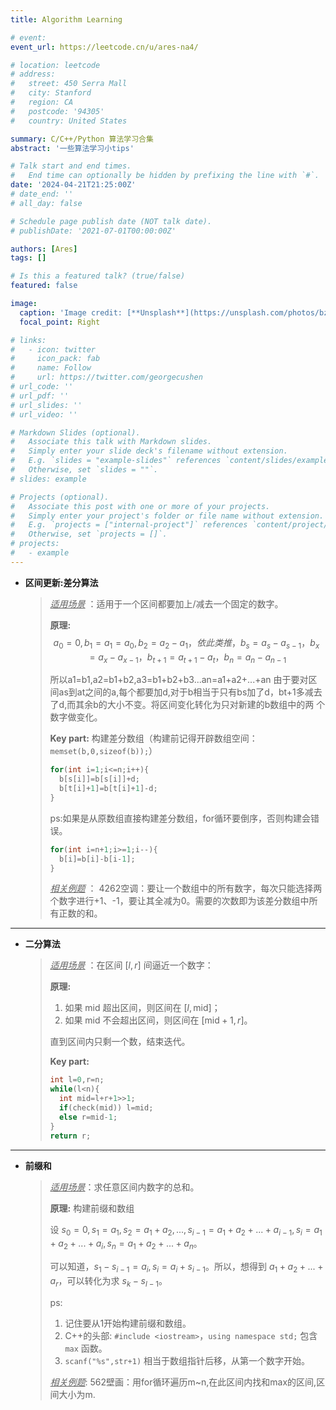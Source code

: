 ```yaml
---
title: Algorithm Learning 

# event: 
event_url: https://leetcode.cn/u/ares-na4/

# location: leetcode
# address:
#   street: 450 Serra Mall
#   city: Stanford
#   region: CA
#   postcode: '94305'
#   country: United States

summary: C/C++/Python 算法学习合集
abstract: '一些算法学习小tips'

# Talk start and end times.
#   End time can optionally be hidden by prefixing the line with `#`.
date: '2024-04-21T21:25:00Z'
# date_end: ''
# all_day: false

# Schedule page publish date (NOT talk date).
# publishDate: '2021-07-01T00:00:00Z'

authors: [Ares]
tags: []

# Is this a featured talk? (true/false)
featured: false

image:
  caption: 'Image credit: [**Unsplash**](https://unsplash.com/photos/bzdhc5b3Bxs)'
  focal_point: Right

# links:
#   - icon: twitter
#     icon_pack: fab
#     name: Follow
#     url: https://twitter.com/georgecushen
# url_code: ''
# url_pdf: ''
# url_slides: ''
# url_video: ''

# Markdown Slides (optional).
#   Associate this talk with Markdown slides.
#   Simply enter your slide deck's filename without extension.
#   E.g. `slides = "example-slides"` references `content/slides/example-slides.md`.
#   Otherwise, set `slides = ""`.
# slides: example

# Projects (optional).
#   Associate this post with one or more of your projects.
#   Simply enter your project's folder or file name without extension.
#   E.g. `projects = ["internal-project"]` references `content/project/deep-learning/index.md`.
#   Otherwise, set `projects = []`.
# projects:
#   - example
---
```

<!-- 
{{% callout note %}}
Click on the **Slides** button above to view the built-in slides feature.
{{% /callout %}}

Slides can be added in a few ways:

- **Create** slides using Hugo Blox Builder's [_Slides_](https://docs.hugoblox.com/reference/content-types/) feature and link using `slides` parameter in the front matter of the talk file
- **Upload** an existing slide deck to `static/` and link using `url_slides` parameter in the front matter of the talk file
- **Embed** your slides (e.g. Google Slides) or presentation video on this page using [shortcodes](https://docs.hugoblox.com/reference/markdown/).

Further event details, including [page elements](https://docs.hugoblox.com/reference/markdown/) such as image galleries, can be added to the body of this page. -->
- **区间更新:差分算法**
  > <u>*适用场景*</u> ：适用于一个区间都要加上/减去一个固定的数字。
  >
  > **原理:** 
  >  $$a_0=0, b_1=a_1=a_0, b_2=a_2-a_1，依此类推，b_s=a_s-a_{s-1}，b_x=a_x-a_{x-1}，b_{t+1}=a_{t+1}-a_t，b_n=a_n-a_{n-1}$$
  >
  > 所以a1=b1,a2=b1+b2,a3=b1+b2+b3...an=a1+a2+...+an
  > 由于要对区间as到at之间的a,每个都要加d,对于b相当于只有bs加了d，bt+1多减去了d,而其余b的大小不变。将区间变化转化为只对新建的b数组中的两 
  > 个数字做变化。
  >
  > **Key part:**
  > 构建差分数组（构建前记得开辟数组空间： `memset(b,0,sizeof(b));`）
  > ```cpp
  > for(int i=1;i<=n;i++){
  >   b[s[i]]=b[s[i]]+d;
  >   b[t[i]+1]=b[t[i]+1]-d;
  > }
  > ```
  > ps:如果是从原数组直接构建差分数组，for循环要倒序，否则构建会错误。
  > ```cpp
  > for(int i=n+1;i>=1;i--){
  >   b[i]=b[i]-b[i-1];
  > }
  > ```
  >
  > <u>*相关例题*</u> ：
  > 4262空调：要让一个数组中的所有数字，每次只能选择两个数字进行+1、-1，要让其全减为0。需要的次数即为该差分数组中所有正数的和。

---

- **二分算法**
  > <u>*适用场景*</u> ：在区间 $[l, r]$ 间逼近一个数字：
  >
  > **原理:** 
  > 1. 如果 mid 超出区间，则区间在 $[l, \text{mid}]$；
  > 2. 如果 mid 不会超出区间，则区间在 $[\text{mid}+1, r]$。
  > 
  > 直到区间内只剩一个数，结束迭代。
  >
  > **Key part:**
  > ```cpp
  > int l=0,r=n;
  > while(l<n){
  >   int mid=l+r+1>>1;
  >   if(check(mid)) l=mid;
  >   else r=mid-1;
  > }
  > return r;
  > ```

---
- **前缀和**
  > <u>*适用场景*</u>：求任意区间内数字的总和。
  >
  > **原理:** 
  > 构建前缀和数组
  >
  > 设 $s_0=0, s_1=a_1, s_2=a_1+a_2, ..., s_{i-1}=a_1+a_2+...+a_{i-1}, s_i=a_1+a_2+...+a_i, s_n=a_1+a_2+...+a_n$。
  >
  > 可以知道，$s_1-s_{i-1}=a_i, s_i=a_i+s_{i-1}$。所以，想得到 $a_1+a_2+...+a_r$，可以转化为求 $s_k-s_{l-1}$。
  >
  > ps:
  > 1. 记住要从1开始构建前缀和数组。
  > 2. C++的头部: `#include <iostream>`，`using namespace std;` 包含 `max` 函数。
  > 3. `scanf("%s",str+1)` 相当于数组指针后移，从第一个数字开始。
  >
  >
  > <u>*相关例题*</u>: 
  > 562壁画：用for循环遍历m~n,在此区间内找和max的区间,区间大小为m.
